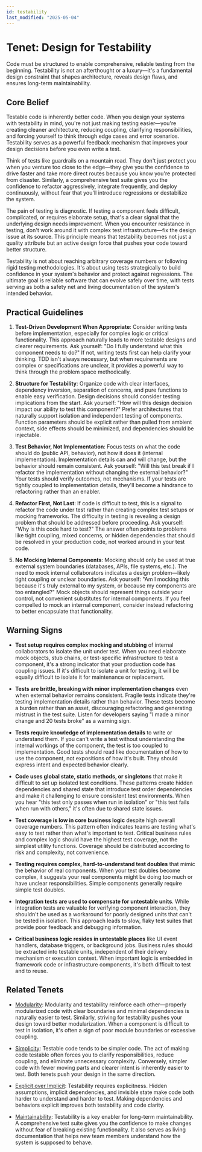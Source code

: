 ```yaml
---
id: testability
last_modified: "2025-05-04"
---
```


# Tenet: Design for Testability

Code must be structured to enable comprehensive, reliable testing from the beginning. Testability is not an afterthought or a luxury—it's a fundamental design constraint that shapes architecture, reveals design flaws, and ensures long-term maintainability.

## Core Belief

Testable code is inherently better code. When you design your systems with testability in mind, you're not just making testing easier—you're creating cleaner architecture, reducing coupling, clarifying responsibilities, and forcing yourself to think through edge cases and error scenarios. Testability serves as a powerful feedback mechanism that improves your design decisions before you even write a test.

Think of tests like guardrails on a mountain road. They don't just protect you when you venture too close to the edge—they give you the confidence to drive faster and take more direct routes because you know you're protected from disaster. Similarly, a comprehensive test suite gives you the confidence to refactor aggressively, integrate frequently, and deploy continuously, without fear that you'll introduce regressions or destabilize the system.

The pain of testing is diagnostic. If testing a component feels difficult, complicated, or requires elaborate setup, that's a clear signal that the underlying design needs improvement. When you encounter resistance in testing, don't work around it with complex test infrastructure—fix the design issue at its source. This principle means that testability becomes not just a quality attribute but an active design force that pushes your code toward better structure.

Testability is not about reaching arbitrary coverage numbers or following rigid testing methodologies. It's about using tests strategically to build confidence in your system's behavior and protect against regressions. The ultimate goal is reliable software that can evolve safely over time, with tests serving as both a safety net and living documentation of the system's intended behavior.

## Practical Guidelines

1. **Test-Driven Development When Appropriate**: Consider writing tests before implementation, especially for complex logic or critical functionality. This approach naturally leads to more testable designs and clearer requirements. Ask yourself: "Do I fully understand what this component needs to do?" If not, writing tests first can help clarify your thinking. TDD isn't always necessary, but when requirements are complex or specifications are unclear, it provides a powerful way to think through the problem space methodically.

2. **Structure for Testability**: Organize code with clear interfaces, dependency inversion, separation of concerns, and pure functions to enable easy verification. Design decisions should consider testing implications from the start. Ask yourself: "How will this design decision impact our ability to test this component?" Prefer architectures that naturally support isolation and independent testing of components. Function parameters should be explicit rather than pulled from ambient context, side effects should be minimized, and dependencies should be injectable.

3. **Test Behavior, Not Implementation**: Focus tests on what the code should do (public API, behavior), not how it does it (internal implementation). Implementation details can and will change, but the behavior should remain consistent. Ask yourself: "Will this test break if I refactor the implementation without changing the external behavior?" Your tests should verify outcomes, not mechanisms. If your tests are tightly coupled to implementation details, they'll become a hindrance to refactoring rather than an enabler.

4. **Refactor First, Not Last**: If code is difficult to test, this is a signal to refactor the code under test rather than creating complex test setups or mocking frameworks. The difficulty in testing is revealing a design problem that should be addressed before proceeding. Ask yourself: "Why is this code hard to test?" The answer often points to problems like tight coupling, mixed concerns, or hidden dependencies that should be resolved in your production code, not worked around in your test code.

5. **No Mocking Internal Components**: Mocking should only be used at true external system boundaries (databases, APIs, file systems, etc.). The need to mock internal collaborators indicates a design problem—likely tight coupling or unclear boundaries. Ask yourself: "Am I mocking this because it's truly external to my system, or because my components are too entangled?" Mock objects should represent things outside your control, not convenient substitutes for internal components. If you feel compelled to mock an internal component, consider instead refactoring to better encapsulate that functionality.

## Warning Signs

- **Test setup requires complex mocking and stubbing** of internal collaborators to isolate the unit under test. When you need elaborate mock objects, stub chains, or test-specific infrastructure to test a component, it's a strong indicator that your production code has coupling issues. If it's difficult to isolate a unit for testing, it will be equally difficult to isolate it for maintenance or replacement.

- **Tests are brittle, breaking with minor implementation changes** even when external behavior remains consistent. Fragile tests indicate they're testing implementation details rather than behavior. These tests become a burden rather than an asset, discouraging refactoring and generating mistrust in the test suite. Listen for developers saying "I made a minor change and 20 tests broke" as a warning sign.

- **Tests require knowledge of implementation details** to write or understand them. If you can't write a test without understanding the internal workings of the component, the test is too coupled to implementation. Good tests should read like documentation of how to use the component, not expositions of how it's built. They should express intent and expected behavior clearly.

- **Code uses global state, static methods, or singletons** that make it difficult to set up isolated test conditions. These patterns create hidden dependencies and shared state that introduce test order dependencies and make it challenging to ensure consistent test environments. When you hear "this test only passes when run in isolation" or "this test fails when run with others," it's often due to shared state issues.

- **Test coverage is low in core business logic** despite high overall coverage numbers. This pattern often indicates teams are testing what's easy to test rather than what's important to test. Critical business rules and complex logic should have the highest test coverage, not the simplest utility functions. Coverage should be distributed according to risk and complexity, not convenience.

- **Testing requires complex, hard-to-understand test doubles** that mimic the behavior of real components. When your test doubles become complex, it suggests your real components might be doing too much or have unclear responsibilities. Simple components generally require simple test doubles.

- **Integration tests are used to compensate for untestable units**. While integration tests are valuable for verifying component interaction, they shouldn't be used as a workaround for poorly designed units that can't be tested in isolation. This approach leads to slow, flaky test suites that provide poor feedback and debugging information.

- **Critical business logic resides in untestable places** like UI event handlers, database triggers, or background jobs. Business rules should be extracted into testable units, independent of their delivery mechanism or execution context. When important logic is embedded in framework code or infrastructure components, it's both difficult to test and to reuse.

## Related Tenets

- [Modularity](modularity.md): Modularity and testability reinforce each other—properly modularized code with clear boundaries and minimal dependencies is naturally easier to test. Similarly, striving for testability pushes your design toward better modularization. When a component is difficult to test in isolation, it's often a sign of poor module boundaries or excessive coupling.

- [Simplicity](simplicity.md): Testable code tends to be simpler code. The act of making code testable often forces you to clarify responsibilities, reduce coupling, and eliminate unnecessary complexity. Conversely, simpler code with fewer moving parts and clearer intent is inherently easier to test. Both tenets push your design in the same direction.

- [Explicit over Implicit](explicit-over-implicit.md): Testability requires explicitness. Hidden assumptions, implicit dependencies, and invisible state make code both harder to understand and harder to test. Making dependencies and behaviors explicit improves both testability and code clarity.

- [Maintainability](maintainability.md): Testability is a key enabler for long-term maintainability. A comprehensive test suite gives you the confidence to make changes without fear of breaking existing functionality. It also serves as living documentation that helps new team members understand how the system is supposed to behave.
